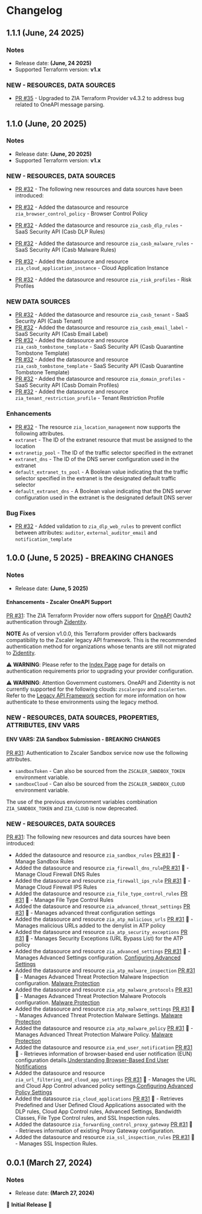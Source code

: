 # Changelog

## 1.1.1 (June, 24 2025)

### Notes

- Release date: **(June, 24 2025)**
- Supported Terraform version: **v1.x**

### NEW - RESOURCES, DATA SOURCES

- [PR #35](https://github.com/zscaler/pulumi-zia/pull/35) - Upgraded to ZIA Terraform Provider v4.3.2 to address bug related to OneAPI message parsing.

## 1.1.0 (June, 20 2025)

### Notes

- Release date: **(June, 20 2025)**
- Supported Terraform version: **v1.x**

### NEW - RESOURCES, DATA SOURCES

- [PR #32](https://github.com/zscaler/pulumi-zia/pull/32) - The following new resources and data sources have been introduced:

- [PR #32](https://github.com/zscaler/pulumi-zia/pull/32) - Added the datasource and resource ``zia_browser_control_policy`` - Browser Control Policy
- [PR #32](https://github.com/zscaler/pulumi-zia/pull/32) - Added the datasource and resource ``zia_casb_dlp_rules`` - SaaS Security API (Casb DLP Rules)
- [PR #32](https://github.com/zscaler/pulumi-zia/pull/32) - Added the datasource and resource ``zia_casb_malware_rules`` - SaaS Security API (Casb Malware Rules)
- [PR #32](https://github.com/zscaler/pulumi-zia/pull/32) - Added the datasource and resource ``zia_cloud_application_instance`` - Cloud Application Instance
- [PR #32](https://github.com/zscaler/pulumi-zia/pull/32) - Added the datasource and resource ``zia_risk_profiles`` - Risk Profiles

### NEW DATA SOURCES

- [PR #32](https://github.com/zscaler/pulumi-zia/pull/32) - Added the datasource and resource ``zia_casb_tenant`` - SaaS Security API (Casb Tenant)
- [PR #32](https://github.com/zscaler/pulumi-zia/pull/32) - Added the datasource and resource ``zia_casb_email_label`` - SaaS Security API (Casb Email Label)
- [PR #32](https://github.com/zscaler/pulumi-zia/pull/32) - Added the datasource and resource ``zia_casb_tombstone_template`` - SaaS Security API (Casb Quarantine Tombstone Template)
- [PR #32](https://github.com/zscaler/pulumi-zia/pull/32) - Added the datasource and resource ``zia_casb_tombstone_template`` - SaaS Security API (Casb Quarantine Tombstone Template)
- [PR #32](https://github.com/zscaler/pulumi-zia/pull/32) - Added the datasource and resource ``zia_domain_profiles`` - SaaS Security API (Casb Domain Profiles)
- [PR #32](https://github.com/zscaler/pulumi-zia/pull/32) - Added the datasource and resource ``zia_tenant_restriction_profile`` - Tenant Restriction Profile

### Enhancements

- [PR #32](https://github.com/zscaler/pulumi-zia/pull/32) - The resource `zia_location_management` now supports the following attributes.
- `extranet` - The ID of the extranet resource that must be assigned to the location
- `extranetip_pool` - The ID of the traffic selector specified in the extranet
- `extranet_dns` - The ID of the DNS server configuration used in the extranet
- `default_extranet_ts_pool` - A Boolean value indicating that the traffic selector specified in the extranet is the designated default traffic selector
- `default_extranet_dns` - A Boolean value indicating that the DNS server configuration used in the extranet is the designated default DNS server

### Bug Fixes

- [PR #32](https://github.com/zscaler/pulumi-zia/pull/32) - Added validation to ``zia_dlp_web_rules`` to prevent conflict between attributes: `auditor`, `external_auditor_email` and `notification_template`

## 1.0.0 (June, 5 2025) - BREAKING CHANGES

### Notes

- Release date: **(June, 5 2025)**

#### Enhancements - Zscaler OneAPI Support

[PR #31](https://github.com/zscaler/pulumi-zia/pull/31): The ZIA Terraform Provider now offers support for [OneAPI](https://help.zscaler.com/oneapi/understanding-oneapi) Oauth2 authentication through [Zidentity](https://help.zscaler.com/zidentity/what-zidentity).

**NOTE** As of version v1.0.0, this Terraform provider offers backwards compatibility to the Zscaler legacy API framework. This is the recommended authentication method for organizations whose tenants are still not migrated to [Zidentity](https://help.zscaler.com/zidentity/what-zidentity).

⚠️ **WARNING**: Please refer to the [Index Page](https://github.com/zscaler/terraform-provider-zia/blob/master/docs/index.md) page for details on authentication requirements prior to upgrading your provider configuration.

⚠️ **WARNING**: Attention Government customers. OneAPI and Zidentity is not currently supported for the following clouds: `zscalergov` and `zscalerten`. Refer to the [Legacy API Framework](https://github.com/zscaler/terraform-provider-zpa/blob/master/docs/index) section for more information on how authenticate to these environments using the legacy method.

### NEW - RESOURCES, DATA SOURCES, PROPERTIES, ATTRIBUTES, ENV VARS

#### ENV VARS: ZIA Sandbox Submission - BREAKING CHANGES

[PR #31](https://github.com/zscaler/pulumi-zia/pull/31): Authentication to Zscaler Sandbox service now use the following attributes.

- `sandboxToken` - Can also be sourced from the `ZSCALER_SANDBOX_TOKEN` environment variable.
- `sandboxCloud` - Can also be sourced from the `ZSCALER_SANDBOX_CLOUD` environment variable.

The use of the previous envioronment variables combination `ZIA_SANDBOX_TOKEN` and `ZIA_CLOUD` is now deprecated.

### NEW - RESOURCES, DATA SOURCES

[PR #31](https://github.com/zscaler/pulumi-zia/pull/31): The following new resources and data sources have been introduced:

- Added the datasource and resource ``zia_sandbox_rules`` [PR #31](https://github.com/zscaler/pulumi-zia/pull/31) :rocket: - Manage Sandbox Rules
- Added the datasource and resource ``zia_firewall_dns_rule``[PR #31](https://github.com/zscaler/pulumi-zia/pull/31) :rocket: - Manage Cloud Firewall DNS Rules
- Added the datasource and resource ``zia_firewall_ips_rule`` [PR #31](https://github.com/zscaler/pulumi-zia/pull/31) :rocket: - Manage Cloud Firewall IPS Rules
- Added the datasource and resource ``zia_file_type_control_rules`` [PR #31](https://github.com/zscaler/pulumi-zia/pull/31) :rocket: - Manage File Type Control Rules
- Added the datasource and resource ``zia_advanced_threat_settings`` [PR #31](https://github.com/zscaler/pulumi-zia/pull/31) :rocket: - Manages advanced threat configuration settings
- Added the datasource and resource ``zia_atp_malicious_urls`` [PR #31](https://github.com/zscaler/pulumi-zia/pull/31) :rocket: - Manages malicious URLs added to the denylist in ATP policy
- Added the datasource and resource ``zia_atp_security_exceptions`` [PR #31](https://github.com/zscaler/pulumi-zia/pull/31) :rocket: - Manages Security Exceptions (URL Bypass List) for the ATP policy
- Added the datasource and resource ``zia_advanced_settings`` [PR #31](https://github.com/zscaler/pulumi-zia/pull/31) :rocket: - Manages Advanced Settings configuration. [Configuring Advanced Settings](https://help.zscaler.com/zia/configuring-advanced-settings)
- Added the datasource and resource ``zia_atp_malware_inspection`` [PR #31](https://github.com/zscaler/pulumi-zia/pull/31) :rocket: - Manages Advanced Threat Protection Malware Inspection configuration. [Malware Protection](https://help.zscaler.com/zia/policies/malware-protection)
- Added the datasource and resource ``zia_atp_malware_protocols`` [PR #31](https://github.com/zscaler/pulumi-zia/pull/31) :rocket: - Manages Advanced Threat Protection Malware Protocols configuration. [Malware Protection](https://help.zscaler.com/zia/policies/malware-protection)
- Added the datasource and resource ``zia_atp_malware_settings`` [PR #31](https://github.com/zscaler/pulumi-zia/pull/31) :rocket: - Manages Advanced Threat Protection Malware Settings. [Malware Protection](https://help.zscaler.com/zia/policies/malware-protection)
- Added the datasource and resource ``zia_atp_malware_policy`` [PR #31](https://github.com/zscaler/pulumi-zia/pull/31) :rocket: - Manages Advanced Threat Protection Malware Policy. [Malware Protection](https://help.zscaler.com/zia/policies/malware-protection)
- Added the datasource and resource ``zia_end_user_notification`` [PR #31](https://github.com/zscaler/pulumi-zia/pull/31) :rocket: - Retrieves information of browser-based end user notification (EUN) configuration details.[Understanding Browser-Based End User Notifications](https://help.zscaler.com/zia/understanding-browser-based-end-user-notifications)
- Added the datasource and resource ``zia_url_filtering_and_cloud_app_settings`` [PR #31](https://github.com/zscaler/pulumi-zia/pull/31) :rocket: - Manages the URL and Cloud App Control advanced policy settings.[Configuring Advanced Policy Settings](https://help.zscaler.com/zia/configuring-advanced-policy-settings)
- Added the datasource ``zia_cloud_applications`` [PR #31](https://github.com/zscaler/pulumi-zia/pull/31) :rocket: - Retrieves Predefined and User Defined Cloud Applications associated with the DLP rules, Cloud App Control rules, Advanced Settings, Bandwidth Classes, File Type Control rules, and SSL Inspection rules.
- Added the datasource ``zia_forwarding_control_proxy_gateway`` [PR #31](https://github.com/zscaler/pulumi-zia/pull/31) :rocket: - Retrieves information of existing Proxy Gateway configuration.
- Added the datasource and resource ``zia_ssl_inspection_rules`` [PR #31](https://github.com/zscaler/pulumi-zia/pull/31) :rocket: - Manages SSL Inspection Rules.

## 0.0.1 (March 27, 2024)

### Notes

- Release date: **(March 27, 2024)**

🎉 **Initial Release** 🎉

